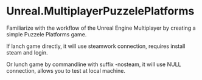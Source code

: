 # Unreal.MultiplayerPuzzelePlatforms

Familiarize with the workflow of the Unreal Engine Multiplayer by creating a simple Puzzele Platforms game.

If lanch game directly, it will use steamwork connection, requires install steam and login.

Or lunch game by commandline with suffix -nosteam, it will use NULL connection, allows you to test at local machine.
